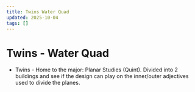 ```yaml
---
title: Twins Water Quad
updated: 2025-10-04
tags: []
---
```


# Twins - Water Quad



* Twins - Home to the major: Planar Studies (Quint). Divided into 2 buildings and see if the design can play on the inner/outer adjectives used to divide the planes.
